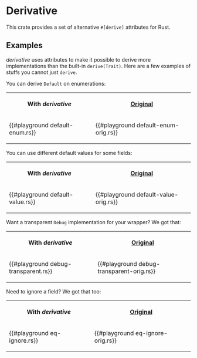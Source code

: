 # Derivative

This crate provides a set of alternative `#[derive]` attributes for Rust.

## Examples

*derivative* uses attributes to make it possible to derive more implementations
than the built-in `derive(Trait)`. Here are a few examples of stuffs you cannot
just `derive`.

You can derive `Default` on enumerations:

<table>
<tr>
<th>

With *derivative*
</th>
<th>
    
[Original][default-value-source]
</th>
</tr>
<tr>
</tr>
<tr>
<td>

{{#playground default-enum.rs}}
</td>
<td>

{{#playground default-enum-orig.rs}}
</td>
</tr>
</table>

You can use different default values for some fields:

<table>
<tr>
<th>

With *derivative*
</th>
<th>
    
[Original][default-value-source]
</th>
</tr>
<tr>
</tr>
<tr>
<td>

{{#playground default-value.rs}}
</td>
<td>

{{#playground default-value-orig.rs}}
</td>
</tr>
</table>


Want a transparent `Debug` implementation for your wrapper? We got that:

<table>
<tr>
<th>

With *derivative*
</th>
<th>
    
[Original][transparent-source]
</th>
</tr>
<tr>
</tr>
<tr>
<td>

{{#playground debug-transparent.rs}}
</td>
<td>

{{#playground debug-transparent-orig.rs}}
</td>
</tr>
</table>


Need to ignore a field? We got that too:

<table>
<tr>
<th>

With *derivative*
</th>
<th>
    
[Original][eq-ignore-source]
</th>
</tr>
<tr>
</tr>
<tr>
<td>

{{#playground eq-ignore.rs}}
</td>
<td>

{{#playground eq-ignore-orig.rs}}
</td>
</tr>
</table>


[default-value-source]: https://github.com/rust-lang-nursery/regex/blob/3cfef1e79d135a3e8a670aff53e7fabef453a3e1/src/re_builder.rs#L12-L39
[default-enum-source]: https://github.com/rust-lang/rust/blob/16eeeac783d2ede28e09f2a433c612dea309fe33/src/libcore/option.rs#L714-L718
[transparent-source]: https://github.com/rust-lang/rust/blob/5457c35ece57bbc4a65baff239a02d6abb81c8a2/src/libcore/num/mod.rs#L46-L54
[eq-ignore-source]: https://github.com/steveklabnik/semver/blob/baa0fbb57c80a7fb344fbeedac24a28439ddf5b5/src/version.rs#L196-L205
